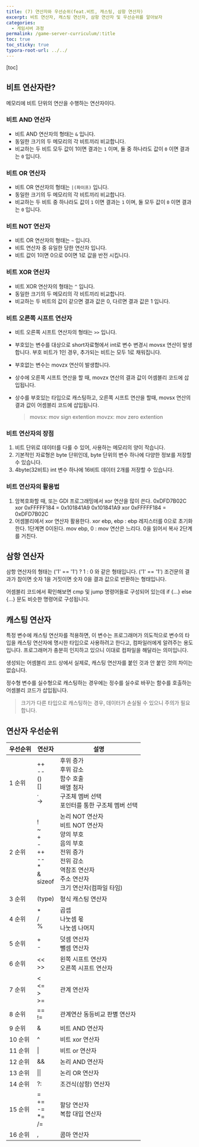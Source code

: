 ```yaml
---
title: (7) 연산자와 우선순위(feat.비트, 캐스팅, 삼항 연산자)
excerpt: 비트 연산자, 캐스팅 연산자, 삼항 연산자 및 우선순위를 알아보자
categories: 
  - 게임서버 과정
permalink: /game-server-curriculum/:title
toc: true
toc_sticky: true
typora-root-url: ../../
---
```


[toc]

## 비트 연산자란?

메모리에 비트 단위의 연산을 수행하는 연산자이다.

### 비트 AND 연산자

- 비트 AND 연산자의 형태는 `&` 입니다. 
- 동일한 크기의 두 메모리의 각 비트끼리 비교합니다. 
- 비교하는 두 비트 모두 값이 1이면 결과는 `1` 이며, 둘 중 하나라도 값이 `0` 이면 결과는 `0` 입니다.

### 비트 OR 연산자

- 비트 OR 연산자의 형태는 `|(파이프)` 입니다. 
- 동일한 크기의 두 메모리의 각 비트끼리 비교합니다. 
- 비교하는 두 비트 중 하나라도 값이 `1` 이면 결과는 `1` 이며, 둘 모두 값이 `0` 이면 결과는 `0` 입니다.

### 비트 NOT 연산자

- 비트 OR 연산자의 형태는 `~` 입니다. 
- 비트 연산자 중 유일한 당한 연산자 입니다. 
- 비트 값이 1이면 0으로 0이면 1로 값을 반전 시킵니다.

### 비트 XOR 연산자

- 비트 XOR 연산자의 형태는 `^` 입니다. 
- 동일한 크기의 두 메모리의 각 비트끼리 비교합니다. 
- 비교하는 두 비트의 값이 같으면 결과 값은 0, 다르면 결과 값은 1 입니다.

### 비트 오른쪽 시프트 연산자

- 비트 오른쪽 시프트 연산자의 형태는 `>>` 입니다. 

- 부호있는 변수를 대상으로 short자료형에서 int로 변수 변경시 movsx 연산이 발생합니다.
  부호 비트가 1인 경우, 추가되는 비트는 모두 1로 채워집니다.

- 부호없는 변수는 movzx 연산이 발생합니다.

- 상수에 오른쪽 시프트 연산을 할 때, movzx 연산의 결과 값이 어셈블리 코드에 삽입됩니다.

- 상수를 부호있는 타입으로 캐스팅하고, 오른쪽 시프트 연산을 할때, movsx 연산의 결과 값이 어셈블리 코드에 삽입됩니다.

  > movsx: mov sign extention
  > movzx: mov zero extention

### 비트 연산자의 장점

1. 비트 단위로 데이터를 다룰 수 있어, 사용하는 메모리의 양이 작습니다.
2. 기본적인 자료형은 byte 단위인데, byte 단위의 변수 하나에 다양한 정보를 저장할 수 있습니다.
3. 4byte(32비트) int 변수 하나에 16비트 데이터 2개를 저장할 수 있습니다.

### 비트 연산자의 활용법

1. 암복호화할 때, 또는 GDI 프로그래밍에서 xor 연산을 많이 쓴다.
   0xDFD7B02C xor 0xFFFFF184 = 0x101841A9
   0x101841A9 xor 0xFFFFF184 = 0xDFD7B02C
2. 어셈블리에서 xor 연산자 활용한다.
   xor ebp, ebp : ebp 레지스터를 0으로 초기화한다. 1단계면 0이된다.
   mov ebp, 0 : mov 연산은 느리다. 0을 읽어서 복사 2단계를 거친다.

## 삼항 연산자

삼항 연산자의 형태는 ('1' == '1') ? 1 : 0 와 같은 형태입니다. ('1' == '1') 조건문의 결과가 참이면 숫자 1을 거짓이면 숫자 0을 결과 값으로 반환하는 형태입니다.

어셈블리 코드에서 확인해보면 cmp 및 jump 명령어들로 구성되어 있는데 if {...} else {...} 문도 비슷한 명령어로 구성됩니다.

## 캐스팅 연산자

특정 변수에 캐스팅 연산자를 적용하면, 이 변수는 프로그래머가 의도적으로 변수의 타입을 캐스팅 연산자에 명시한 타입으로 사용하려고 한다고, 컴파일러에게 알려주는 용도입니다. 프로그래머가 충분히 인지하고 있으니 이대로 컴파일을 해달라는 의미입니다.

생성되는 어셈블리 코드 상에서 실제로, 캐스팅 연산자를 붙인 것과 안 붙인 것의 차이는 없습니다.

정수형 변수를 실수형으로 캐스팅하는 경우에는 정수를 실수로 바꾸는 함수를 호출하는 어셈블리 코드가 삽입됩니다.

> 크기가 다른 타입으로 캐스팅하는 경우, 데이터가 손실될 수 있으니 주의가 필요합니다.

## 연산자 우선순위

| 우선순위 | 연산자                                                       | 설명                                                         |
| -------- | ------------------------------------------------------------ | ------------------------------------------------------------ |
| 1 순위   | ++<br />--<br />()<br />[]<br />.<br />->                    | 후위 증가<br />후위 감소<br />함수 호출<br />배열 첨자<br />구조체 멤버 선택<br />포인터를 통한 구조체 멤버 선택 |
| 2 순위   | !<br />~<br />+<br />-<br />++<br />--<br />*<br />&<br />sizeof | 논리 NOT 연산자<br />비트 NOT 연산자<br />양의 부호<br />음의 부호<br />전위 증가<br />전위 감소<br />역참조 연산자<br />주소 연산자<br />크기 연산자(컴파일 타임) |
| 3 순위   | (type)                                                       | 형식 캐스팅 연산자                                           |
| 4 순위   | *<br />/<br />%                                              | 곱셉<br />나눗셈 몫<br />나눗셈 나머지                       |
| 5 순위   | +<br />-                                                     | 덧셈 연산자<br />뺄셈 연산자                                 |
| 6 순위   | <<<br />>>                                                   | 왼쪽 시프트 연산자<br />오른쪽 시프트 연산자                 |
| 7 순위   | <<br /><=<br />><br />>=                                     | 관계 연산자                                                  |
| 8 순위   | ==<br />!=                                                   | 관계연산 동등비교 판별 연산자                                |
| 9 순위   | &                                                            | 비트 AND 연산자                                              |
| 10 순위  | ^                                                            | 비트 xor 연산자                                              |
| 11 순위  | \|                                                           | 비트 or 연산자                                               |
| 12 순위  | &&                                                           | 논리 AND 연산자                                              |
| 13 순위  | \|\|                                                         | 논리 OR 연산자                                               |
| 14 순위  | ?:                                                           | 조건식(삼항) 연산자                                          |
| 15 순위  | =<br />+=<br />-=<br />*=<br />/=                            | 할당 연산자<br />복합 대입 연산자                            |
| 16 순위  | ,                                                            | 콤마 연산자                                                  |

